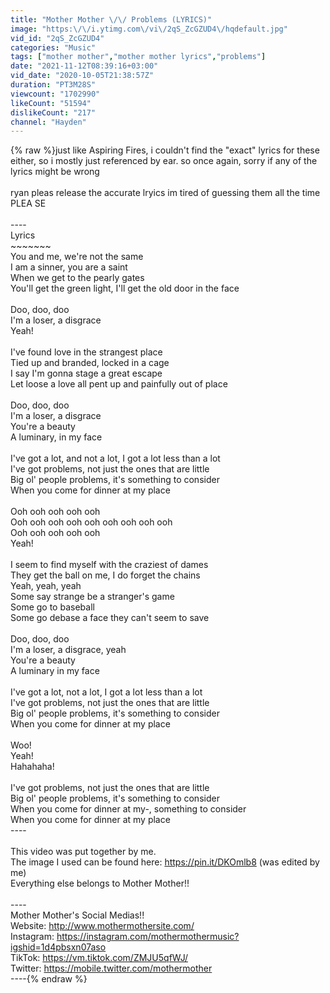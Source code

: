 ```yaml
---
title: "Mother Mother \/\/ Problems (LYRICS)"
image: "https:\/\/i.ytimg.com\/vi\/2qS_ZcGZUD4\/hqdefault.jpg"
vid_id: "2qS_ZcGZUD4"
categories: "Music"
tags: ["mother mother","mother mother lyrics","problems"]
date: "2021-11-12T08:39:16+03:00"
vid_date: "2020-10-05T21:38:57Z"
duration: "PT3M28S"
viewcount: "1702990"
likeCount: "51594"
dislikeCount: "217"
channel: "Hayden"
---
```

{% raw %}just like Aspiring Fires, i couldn't find the &quot;exact&quot; lyrics for these either, so i mostly just referenced by ear. so once again, sorry if any of the lyrics might be wrong<br /><br />ryan pleas release the accurate lryics im tired of guessing them all the time PLEA SE<br /><br />----<br />Lyrics<br />~~~~~~~<br />You and me, we're not the same<br />I am a sinner, you are a saint<br />When we get to the pearly gates<br />You'll get the green light, I'll get the old door in the face<br /><br />Doo, doo, doo<br />I'm a loser, a disgrace<br />Yeah!<br /><br />I've found love in the strangest place<br />Tied up and branded, locked in a cage<br />I say I'm gonna stage a great escape<br />Let loose a love all pent up and painfully out of place<br /><br />Doo, doo, doo<br />I'm a loser, a disgrace<br />You're a beauty<br />A luminary, in my face<br /><br />I've got a lot, and not a lot, I got a lot less than a lot<br />I've got problems, not just the ones that are little<br />Big ol' people problems, it's something to consider<br />When you come for dinner at my place<br /><br />Ooh ooh ooh ooh ooh<br />Ooh ooh ooh ooh ooh ooh ooh ooh ooh<br />Ooh ooh ooh ooh ooh<br />Yeah!<br /><br />I seem to find myself with the craziest of dames<br />They get the ball on me, I do forget the chains<br />Yeah, yeah, yeah<br />Some say strange be a stranger's game<br />Some go to baseball<br />Some go debase a face they can't seem to save<br /><br />Doo, doo, doo<br />I'm a loser, a disgrace, yeah<br />You're a beauty<br />A luminary in my face<br /><br />I've got a lot, not a lot, I got a lot less than a lot<br />I've got problems, not just the ones that are little<br />Big ol' people problems, it's something to consider<br />When you come for dinner at my place<br /><br />Woo!<br />Yeah!<br />Hahahaha!<br /><br />I've got problems, not just the ones that are little<br />Big ol' people problems, it's something to consider<br />When you come for dinner at my-, something to consider<br />When you come for dinner at my place<br />----<br /><br />This video was put together by me. <br />The image I used can be found here: <a rel="nofollow" target="blank" href="https://pin.it/DKOmlb8">https://pin.it/DKOmlb8</a> (was edited by me)<br />Everything else belongs to Mother Mother!!<br /><br />----<br />Mother Mother's Social Medias!!<br />Website: <a rel="nofollow" target="blank" href="http://www.mothermothersite.com/">http://www.mothermothersite.com/</a><br />Instagram: <a rel="nofollow" target="blank" href="https://instagram.com/mothermothermusic?igshid=1d4pbsxn07aso">https://instagram.com/mothermothermusic?igshid=1d4pbsxn07aso</a><br />TikTok: <a rel="nofollow" target="blank" href="https://vm.tiktok.com/ZMJU5qfWJ/">https://vm.tiktok.com/ZMJU5qfWJ/</a><br />Twitter: <a rel="nofollow" target="blank" href="https://mobile.twitter.com/mothermother">https://mobile.twitter.com/mothermother</a><br />----{% endraw %}
